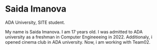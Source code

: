 # Saida Imanova
ADA University, SITE student.

My name is Saida Imanova. I am 17 years old. I was admitted to ADA university as a freshman in Computer Engineeeing in 2022. Additionaly, i opened cinema club in ADA university. Now, i am working with Team02. 

